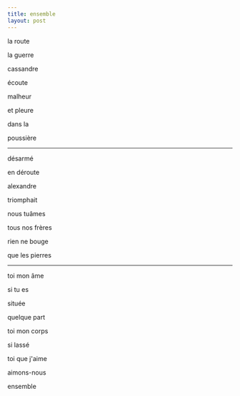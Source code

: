 ```yaml
---
title: ensemble
layout: post
---
```


la route

la guerre

cassandre

écoute

malheur

et pleure

dans la

poussière

---

désarmé

en déroute

alexandre

triomphait

nous tuâmes

tous nos frères

rien ne bouge 

que les pierres

---

toi mon âme

si tu es

située

quelque part

toi mon corps

si lassé

toi que j'aime

aimons-nous

ensemble
